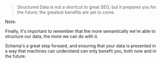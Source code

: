 > Structured Data is not a shortcut to great SEO, but it prepares you for the future; the greatest benefits are yet to come.

Note:

Finally, it's important to remember that the more semantically we're able to structure our data, the more we can do with it.

Schema's a great step forward, and ensuring that your data is presented in a way that machines can understand can only benefit you, both now and in the future.
